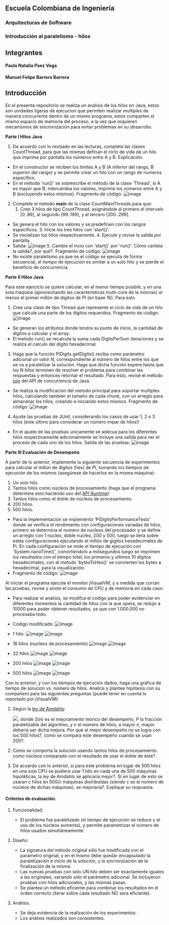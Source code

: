 ## Escuela Colombiana de Ingeniería
### Arquitecturas de Software
### Introducción al paralelismo - hilos
## Integrantes
#### Paula Natalia Paez Vega
#### Manuel Felipe Barrera Barrera

## Introducción
En el presente repositorio se realiza un analisis de los hilos en Java, estos son unidades ligeras de ejecucion que permiten realizar multiples de manera concurrente dentro de un mismo programa, estos comparten el mismo espacio de memoria del proceso, a la vez que requieren mecanismos de sincronización para evitar problemas en su desarrollo.

**Parte I Hilos Java**

1. De acuerdo con lo revisado en las lecturas, complete las clases CountThread, para que las mismas definan el ciclo de vida de un hilo que imprima por pantalla los números entre A y B.
Explicación:
- En el constructor se reciben los limites A y B (A inferior del rango, B superior del rango) y se permite crear un hilo con un rango de numeros específico.
- En el método 'run()' se sobrescribe el método de la clase 'Thread', si A es mayor que B, intercambia los valores, imprime los números entre A y B (excluyendo estos mismos).
Fragmento de código:
![image](https://github.com/user-attachments/assets/1827a4e6-d447-44c4-8075-98d18778c8b8)

2. Complete el método __main__ de la clase CountMainThreads para que:
	1. Cree 3 hilos de tipo CountThread, asignándole al primero el intervalo [0..99], al segundo [99..199], y al tercero [200..299].
- Se genera el hilo con los valores y se predefinen con los rangos específicos.
	3. Inicie los tres hilos con 'start()'.
- Se inicializan los hilos respectivamente.
	4. Ejecute y revise la salida por pantalla.
- Salida:
![image](https://github.com/user-attachments/assets/488d2f13-61aa-44d4-be4a-fa5da5a90481)
	5. Cambie el incio con 'start()' por 'run()'. Cómo cambia la salida?, por qué?.
Fragmento de código:
![image](https://github.com/user-attachments/assets/f0d5f0af-2642-47b5-b42a-92460d66dd89)
- No existe paralelismo ya que se el código se ejecuta de forma secuencial, el tiempo de ejecución es similar a un solo hilo y se pierde el beneficio de concurrencia.

**Parte II Hilos Java**

Para este ejercicio se quiere calcular, en el menor tiempo posible, y en una sola máquina (aprovechando las características multi-core de la mismas) al menos el primer millón de dígitos de PI (en base 16). Para esto

1. Cree una clase de tipo Thread que represente el ciclo de vida de un hilo que calcule una parte de los dígitos requeridos.
Fragmento de código:
![image](https://github.com/user-attachments/assets/ce056140-3534-4511-8c83-6a2f9e886814)
- Se generan los atributos donde tendra su punto de inicio, la cantidad de dígitos a calcular y el array.
- El metodo run() se recalcula la suma cada DigitsPerSum iteraciones y se realiza el calculo del dígito hexadecimal.
3. Haga que la función PiDigits.getDigits() reciba como parámetro adicional un valor N, correspondiente al número de hilos entre los que se va a paralelizar la solución. Haga que dicha función espere hasta que los N hilos terminen de resolver el problema para combinar las respuestas y entonces retornar el resultado. Para esto, revise el método [join](https://docs.oracle.com/javase/tutorial/essential/concurrency/join.html) del API de concurrencia de Java.
- Se realiza la modificación del metodo principal para soportar multiples hilos, calculando tambien el tamaño de cada chunk, con un arreglo para almacenar los hilos, creando e iniciando estos mismos.
Fragmento de código:
![image](https://github.com/user-attachments/assets/85ef3466-7ba6-4e64-9568-2b7ab7647742)
4. Ajuste las pruebas de JUnit, considerando los casos de usar 1, 2 o 3 hilos (este último para considerar un número impar de hilos!)
- En el ajuste de las pruebas unicamente se adecua para los diferentes hilos respectivamente adicionalmente se incluye una salida para ver el proceso de cada uno de los hilos.
Salida de las pruebas:
![image](https://github.com/user-attachments/assets/0a535c56-a71b-4df6-86d8-2dc718008798)

**Parte III Evaluación de Desempeño**

A partir de lo anterior, implemente la siguiente secuencia de experimentos para calcular el millon de dígitos (hex) de PI, tomando los tiempos de ejecución de los mismos (asegúrese de hacerlos en la misma máquina):

1. Un solo hilo.
2. Tantos hilos como núcleos de procesamiento (haga que el programa determine esto haciendo uso del [API Runtime](https://docs.oracle.com/javase/7/docs/api/java/lang/Runtime.html)).
3. Tantos hilos como el doble de núcleos de procesamiento.
4. 200 hilos.
5. 500 hilos.
- Para la implementación se implementó 'PiDigitsPerformanceTests' donde se verifica el rendimiento con configuraciones variadas de hilos, primero se determina el numero de nucleos del procesador y se define un arreglo con 1 nucleo, doble nucleo, 200 y 500, luego se itera sobre estas configuraciones ejecutando el millón de gígitos hexadecimales de Pi. En cada configuración se mide el tiempo de ejecución con 'System.nanoTime()', convirtiendolo a milisegundos luego se imprimen los resultados con el tiempo total, los primeros y ultimos 10 dígitos hexadecimales, con el metodo 'bytesToHex()' se convierten los bytes a hexadecimal, para la visualización.
- Fragmento de código:
![image](https://github.com/user-attachments/assets/1d24380a-6424-48d5-a49f-e634ff976839)

Al iniciar el programa ejecute el monitor jVisualVM, y a medida que corran las pruebas, revise y anote el consumo de CPU y de memoria en cada caso.
- Para realizar el analisis, se modifca el codigo para poder evidenciar en diferentes momentos la cantidad de hilos con la que opera, se redujo a 10000 para poder obtener resultados, ya que con 1.000.000 no procesaba todo.
- Código modificado:
![image](https://github.com/user-attachments/assets/41cb2356-d615-409f-b278-714ad58af3bb)

- 1 hilo:
![image](https://github.com/user-attachments/assets/9149aa90-f116-4df1-a7bf-916fde6049d0)
![image](https://github.com/user-attachments/assets/20b1ccc7-f800-4470-a1a4-ebd388e83b93)

- 16 hilos (nucleos de procesamiento)
![image](https://github.com/user-attachments/assets/22aa7692-6a23-4eab-8ea7-644e05cb1ae9)
![image](https://github.com/user-attachments/assets/6181d088-7d24-4577-a80c-41297431abe4)

- 32 hilos
![image](https://github.com/user-attachments/assets/3e67cdc6-1b09-49ff-ab32-ce035bde70fd)
![image](https://github.com/user-attachments/assets/780a5ee7-86d9-4202-aab4-973162fa9ce8)

- 200 hilos
![image](https://github.com/user-attachments/assets/6cafd32a-0668-44c3-afb5-75138f353923)
![image](https://github.com/user-attachments/assets/92934f92-0068-42d0-826b-f80e206f0a5a)

- 500 hilos
![image](https://github.com/user-attachments/assets/f442dc8e-1aa5-49ae-8f32-30927ca968cf)
![image](https://github.com/user-attachments/assets/dce91da6-31b2-48c8-9901-7299ecd14c4d)

Con lo anterior, y con los tiempos de ejecución dados, haga una gráfica de tiempo de solución vs. número de hilos. Analice y plantee hipótesis con su compañero para las siguientes preguntas (puede tener en cuenta lo reportado por jVisualVM):



1. Según la [ley de Amdahls](https://www.pugetsystems.com/labs/articles/Estimating-CPU-Performance-using-Amdahls-Law-619/#WhatisAmdahlsLaw?):

	![](img/ahmdahls.png), donde _S(n)_ es el mejoramiento teórico del desempeño, _P_ la fracción paralelizable del algoritmo, y _n_ el número de hilos, a mayor _n_, mayor debería ser dicha mejora. Por qué el mejor desempeño no se logra con los 500 hilos?, cómo se compara este desempeño cuando se usan 200?. 

2. Cómo se comporta la solución usando tantos hilos de procesamiento como núcleos comparado con el resultado de usar el doble de éste?.

3. De acuerdo con lo anterior, si para este problema en lugar de 500 hilos en una sola CPU se pudiera usar 1 hilo en cada una de 500 máquinas hipotéticas, la ley de Amdahls se aplicaría mejor?. Si en lugar de esto se usaran c hilos en 500/c máquinas distribuidas (siendo c es el número de núcleos de dichas máquinas), se mejoraría?. Explique su respuesta.



#### Criterios de evaluación.

1. Funcionalidad:
	- El problema fue paralelizado (el tiempo de ejecución se reduce y el uso de los núcleos aumenta), y permite parametrizar el número de hilos usados simultáneamente.

2. Diseño:
	- La signatura del método original sólo fue modificada con el parámetro original, y en el mismo debe quedar encapsulado la paralelización e inicio de la solución, y la sincronización de la finalización de la misma.
	- Las nuevas pruebas con sólo UN hilo deben ser exactamente iguales a las originales, variando sólo el parámetro adicional. Se incluyeron pruebas con hilos adicionales, y las mismas pasan.
	- Se plantea un método eficiente para combinar los resultados en el orden correcto (iterar sobre cada resultado NO sera eficiente).

3. Análisis.
	- Se deja evidencia de la realización de los experimentos.
	- Los análisis realizados son consistentes.
